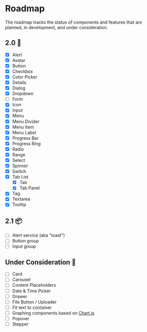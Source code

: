 # Roadmap

The roadmap tracks the status of components and features that are planned, in development, and under consideration.

## 2.0 🚀

- [x] Alert
- [x] Avatar
- [x] Button
- [x] Checkbox
- [x] Color Picker
- [x] Details
- [x] Dialog
- [x] Dropdown
- [ ] Form
- [x] Icon
- [x] Input
- [x] Menu
- [x] Menu Divider
- [x] Menu Item
- [x] Menu Label
- [x] Progress Bar
- [x] Progress Ring
- [x] Radio
- [x] Range
- [x] Select
- [x] Spinner
- [x] Switch
- [x] Tab List
  - [x] Tab
  - [x] Tab Panel
- [x] Tag
- [x] Textarea
- [x] Tooltip

## 2.1 📦

- [ ] Alert service (aka "toast")
- [ ] Button group
- [ ] Input group

## Under Consideration 🤔

- [ ] Card
- [ ] Carousel
- [ ] Content Placeholders
- [ ] Date & Time Picker
- [ ] Drawer
- [ ] File Button / Uploader
- [ ] Fit text to container
- [ ] Graphing components based on [Chart.js](https://www.chartjs.org/)
- [ ] Popover
- [ ] Stepper

